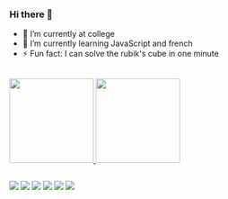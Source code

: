 ### Hi there 👋

- 🔭 I’m currently at college
- 🌱 I’m currently learning JavaScript and french
- ⚡ Fun fact: I can solve the rubik's cube in one minute
##
 <div>
  <a href="https://github.com/RobertoGarrahan">
  <img height="150em" src="https://github-readme-stats.vercel.app/api?username=RobertoGarrahan&show_icons=true&theme=blue-green&include_all_commits=true&count_private=true"/>
  <img height="150em" src="https://github-readme-stats.vercel.app/api/top-langs/?username=RobertoGarrahan&layout=compact&langs_count=7&theme=blue-green"/>
</div>
  
  ##
  
  <div>
  <a href="https://instagram.com/robertogarrahan" target="_blank"><img src="https://img.shields.io/badge/-Instagram-%23E4405F?style=for-the-badge&logo=instagram&logoColor=white" target="_blank"></a>
 <a href="https://discord.gg/DJYsDeUDqz" target="_blank"><img src="https://img.shields.io/badge/Discord-7289DA?style=for-the-badge&logo=discord&logoColor=white" target="_blank"></a> 
  <a href = "mailto:robertogarrahan@gmail.com"><img src="https://img.shields.io/badge/-Gmail-%23333?style=for-the-badge&logo=gmail&logoColor=white" target="_blank"></a>
  <a href="https://www.linkedin.com/in/robertogarrahan" target="_blank"><img src="https://img.shields.io/badge/-LinkedIn-%230077B5?style=for-the-badge&logo=linkedin&logoColor=white" target="_blank"></a>
  <a href = "https://steamcommunity.com/id/roberto_go93/"><img src="https://img.shields.io/badge/Steam-000000?style=for-the-badge&logo=steam&logoColor=white" target="_blank"></a>
  <a href = "https://open.spotify.com/playlist/1PDs7aJGPqUgLX4eQPszn6?si=be9207568fa046e2"><img src="https://img.shields.io/badge/Spotify-1ED760?&style=for-the-badge&logo=spotify&logoColor=white"></a>
</div>
  
  

